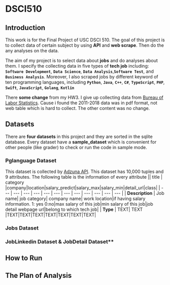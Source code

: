 # DSCI510

## Introduction
This work is for the Final Project of USC DSCI 510. The goal of this project is to collect data of certain subject by using **API** and **web scrape**. Then do the any analyses on the data.

The aim of my project is to select data about **jobs** and do analyses about them. I specify the collecting data in five types of **tech job** including:
**``Software Development``**, **``Data Science``**, **``Data Analysis``**,**``Software Test``**, and **``Business Analysis``**. Moreover, I also scraped jobs by different keyword of ten programming languages, including **``Python``**, **``Java``**, **``C++``**, **``C#``**, **``TypeScript``**, **``PHP``**, **``Swift``**, **``JavaScript``**, **``Golang``**, **``Kotlin``**


There **some change** from my HW3. I give up collecting data from [Bureau of Labor Statistics](https://www.bls.gov/ces/data/employment-and-earnings). Cause i found the 2011-2018 data was in pdf format, not web table which is hard to collect. The other content was no change.

## Datasets
There are **four datasets** in this project and they are sorted in the sqlite database. Every dataset have a **sample_dataset** which is convenient for other people (like grader) to check or run the code in sample mode.

### Pglanguage Dataset
This dataset is collected by [Adzuna API](https://developer.adzuna.com/). This dataset has 10,000 tuples and 9 attributes.
The following table is the information of every attribute
|| title | category |company|location|salary_predict|salary_max|salary_min|detail_url|class|
| --- | --- | --- | --- | --- | --- | --- | --- | --- | --- | --- | --- |
| **Description** | Job name| job category| company name| work location|if having salary information. 1: yes 0:no|max salary of this job|min salary of this job|job detail webpage url|belong to which tech job|
| **Type** |  TEXT| TEXT |TEXT|TEXT|TEXT|TEXT|TEXT|TEXT|TEXT|



### Jobs Dataset

### JobLinkedin Dataset & JobDetail Dataset**


## How to Run



## The Plan of Analysis